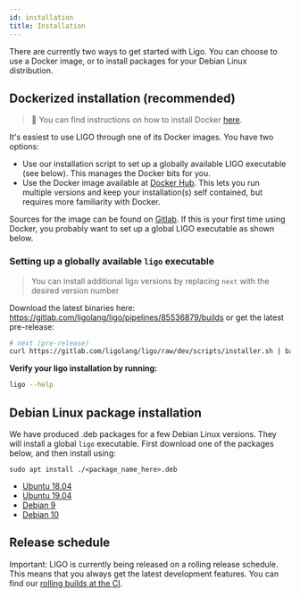 ```yaml
---
id: installation
title: Installation
---
```


There are currently two ways to get started with Ligo. You can choose to use a Docker image, or to install packages for your Debian Linux distribution.

## Dockerized installation (recommended)

> 🐳 You can find instructions on how to install Docker [here](https://docs.docker.com/install/).

It's easiest to use LIGO through one of its Docker images. You have two options:
* Use our installation script to set up a globally available LIGO
executable (see below). This manages the Docker bits for you. 
* Use the Docker image available at [Docker Hub](https://hub.docker.com/r/ligolang/ligo).
This lets you run multiple versions and keep your installation(s) self contained, but requires more familiarity with Docker.

Sources for the image can be found on [Gitlab](https://gitlab.com/ligolang/ligo/blob/master/docker/Dockerfile).
If this is your first time using Docker, you probably want to set up a global LIGO executable as shown below.

### Setting up a globally available `ligo` executable

> You can install additional ligo versions by replacing `next` with the desired version number

Download the latest binaries here: https://gitlab.com/ligolang/ligo/pipelines/85536879/builds or get the latest pre-release:

```zsh
# next (pre-release)
curl https://gitlab.com/ligolang/ligo/raw/dev/scripts/installer.sh | bash -s "next"
```
<!--
```
# e.g. 1.0.0 (stable)
curl https://gitlab.com/ligolang/ligo/raw/master/scripts/installer.sh | bash -s "1.0.0"
```
-->

**Verify your ligo installation by running:**
```zsh
ligo --help
```


## Debian Linux package installation

We have produced .deb packages for a few Debian Linux versions. They will install a global `ligo` executable. 
First download one of the packages below, and then install using:

```
sudo apt install ./<package_name_here>.deb
```

- [Ubuntu 18.04](/deb/ligo_ubuntu-18.04.deb)
- [Ubuntu 19.04](/deb/ligo_ubuntu-19.04.deb)
- [Debian 9](/deb/ligo_debian-9.deb)
- [Debian 10](/deb/ligo_debian-10.deb)

## Release schedule

Important: LIGO is currently being released on a rolling release schedule. This means that you always get the latest development features. You can find our [rolling builds at the CI](https://gitlab.com/ligolang/ligo/pipelines).
